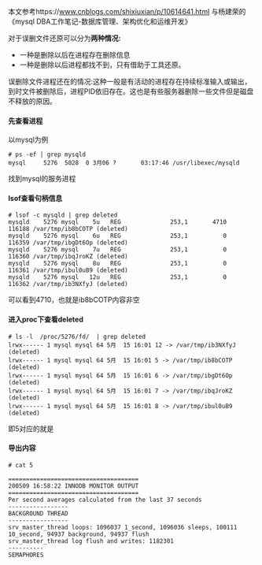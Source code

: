 本文参考https://www.cnblogs.com/shixiuxian/p/10614641.html 与杨建荣的《mysql DBA工作笔记-数据库管理、架构优化和运维开发》

对于误删文件还原可以分为**两种情况:**

- 一种是删除以后在进程存在删除信息
- 一种是删除以后进程都找不到，只有借助于工具还原。

误删除文件进程还在的情况:这种一般是有活动的进程存在持续标准输入或输出，到时文件被删除后，进程PID依旧存在。这也是有些服务器删除一些文件但是磁盘不释放的原因。

#### 先查看进程

以mysql为例

```
# ps -ef | grep mysqld
mysql     5276  5028  0 3月06 ?       03:17:46 /usr/libexec/mysqld
```

找到mysql的服务进程

#### lsof查看句柄信息

```
# lsof -c mysqld | grep deleted
mysqld    5276 mysql    5u   REG              253,1       4710    116188 /var/tmp/ib8bCOTP (deleted)
mysqld    5276 mysql    6u   REG              253,1          0    116359 /var/tmp/ibgDt6Op (deleted)
mysqld    5276 mysql    7u   REG              253,1          0    116360 /var/tmp/ibqJroKZ (deleted)
mysqld    5276 mysql    8u   REG              253,1          0    116361 /var/tmp/ibul0uB9 (deleted)
mysqld    5276 mysql   12u   REG              253,1          0    116362 /var/tmp/ib3NXfyJ (deleted)
```

可以看到4710，也就是ib8bCOTP内容非空

#### 进入proc下查看deleted

```
# ls -l  /proc/5276/fd/  | grep deleted
lrwx------ 1 mysql mysql 64 5月  15 16:01 12 -> /var/tmp/ib3NXfyJ (deleted)
lrwx------ 1 mysql mysql 64 5月  15 16:01 5 -> /var/tmp/ib8bCOTP (deleted)
lrwx------ 1 mysql mysql 64 5月  15 16:01 6 -> /var/tmp/ibgDt6Op (deleted)
lrwx------ 1 mysql mysql 64 5月  15 16:01 7 -> /var/tmp/ibqJroKZ (deleted)
lrwx------ 1 mysql mysql 64 5月  15 16:01 8 -> /var/tmp/ibul0uB9 (deleted)

```

即5对应的就是

#### 导出内容

```
# cat 5

=====================================
200509 16:58:22 INNODB MONITOR OUTPUT
=====================================
Per second averages calculated from the last 37 seconds
-----------------
BACKGROUND THREAD
-----------------
srv_master_thread loops: 1096037 1_second, 1096036 sleeps, 100111 10_second, 94937 background, 94937 flush
srv_master_thread log flush and writes: 1182301
----------
SEMAPHORES
```

